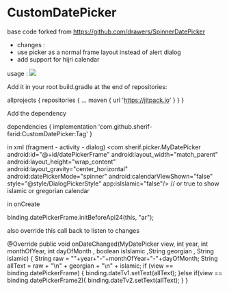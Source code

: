 # CustomDatePicker

base code forked from https://github.com/drawers/SpinnerDatePicker

- changes :
- use picker as a normal frame layout instead of alert dialog
- add support for hijri calendar

usage :
[![](https://jitpack.io/v/sherif-farid/CustomDatePicker.svg)](https://jitpack.io/#sherif-farid/CustomDatePicker)


Add it in your root build.gradle at the end of repositories:


allprojects {
		repositories {
			...
			maven { url 'https://jitpack.io' }
		}
	}

Add the dependency

dependencies {
	        implementation 'com.github.sherif-farid:CustomDatePicker:Tag'
	}

in xml (fragment - activity - dialog)
 <com.sherif.picker.MyDatePicker
        android:id="@+id/datePickerFrame"
        android:layout_width="match_parent"
        android:layout_height="wrap_content"
        android:layout_gravity="center_horizontal"
        android:datePickerMode="spinner"
        android:calendarViewShown="false"
        style="@style/DialogPickerStyle"
        app:isIslamic="false"/>	// or true to show islamic or gregorian calendar

in onCreate

binding.datePickerFrame.initBeforeApi24(this, "ar");

also override this call back to listen to changes

 @Override
    public void onDateChanged(MyDatePicker view, int year,
                              int monthOfYear, int dayOfMonth ,
                              boolean isIslamic ,String georgian , String islamic) {
        String raw = ""+year+"-"+monthOfYear+"-"+dayOfMonth;
        String allText = raw + "\n" + georgian + "\n" + islamic;
        if (view == binding.datePickerFrame) {
            binding.dateTv1.setText(allText);
        }else if(view == binding.datePickerFrame2){
            binding.dateTv2.setText(allText);
        }
    }

